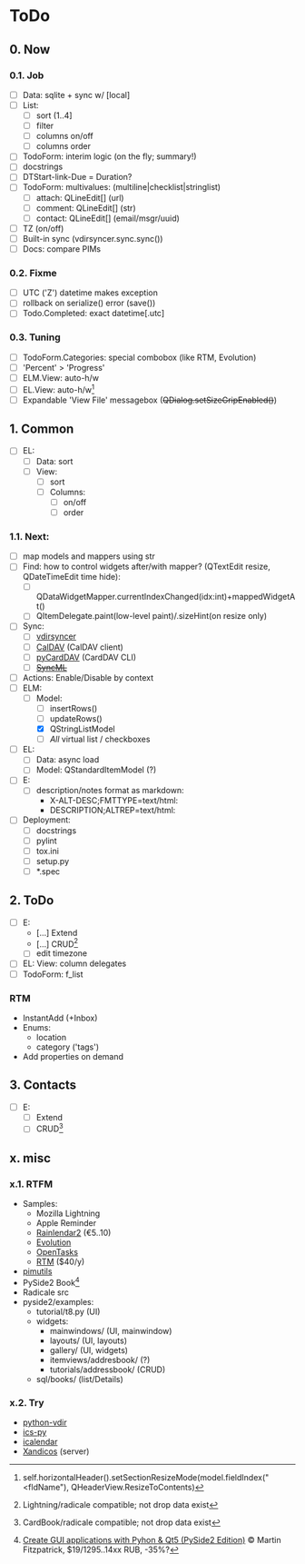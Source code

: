 # ToDo

## 0. Now

### 0.1. Job
- [ ] Data: sqlite + sync w/ [local]
- [ ] List:
  - [ ] sort (1..4]
  - [ ] filter
  - [ ] columns on/off
  - [ ] columns order
- [ ] TodoForm: interim logic (on the fly; summary!)
- [ ] docstrings
- [ ] DTStart-link-Due = Duration?
- [ ] TodoForm: multivalues: (multiline|checklist|stringlist)
  - [ ] attach:  QLineEdit[] (url)
  - [ ] comment: QLineEdit[] (str)
  - [ ] contact: QLineEdit[] (email/msgr/uuid)
- [ ] TZ (on/off)
- [ ] Built-in sync (vdirsyncer.sync.sync())
- [ ] Docs: compare PIMs

### 0.2. Fixme
- [ ] UTC ('Z') datetime makes exception
- [ ] rollback on serialize() error (save())
- [ ] Todo.Completed: exact datetime[.utc]

### 0.3. Tuning
- [ ] TodoForm.Categories: special combobox (like RTM, Evolution)
- [ ] 'Percent' > 'Progress'
- [ ] ELM.View: auto-h/w
- [ ] EL.View: auto-h/w[^1]
- [ ] Expandable 'View File' messagebox (~~QDialog.setSizeGripEnabled()~~)

## 1. Common
- [ ] EL:
  - [ ] Data: sort
  - [ ] View:
     - [ ] sort
     - [ ] Columns:
        - [ ] on/off
        - [ ] order

### 1.1. Next:
- [ ] map models and mappers using str
- [ ] Find: how to control widgets after/with mapper? (QTextEdit resize, QDateTimeEdit time hide):
  - [ ] QDataWidgetMapper.currentIndexChanged(idx:int)+mappedWidgetAt()
  - [ ] QItemDelegate.paint(low-level paint)/.sizeHint(on resize only)
- [ ] Sync:
  - [ ] [vdirsyncer](https://github.com/pimutils/vdirsyncer)
  - [ ] [CalDAV](https://pypi.org/project/caldav/) (CalDAV client)
  - [ ] [pyCardDAV](https://pypi.org/project/pyCardDAV/) (CardDAV CLI)
  - [ ] [~~SyncML~~](https://pypi.org/project/pysyncml/)
- [ ] Actions: Enable/Disable by context
- [ ] ELM:
  - [ ] Model:
     - [ ] insertRows()
     - [ ] updateRows()
     - [x] QStringListModel
     - [ ] *All* virtual list / checkboxes
- [ ] EL:
  - [ ] Data: async load
  - [ ] Model: QStandardItemModel (?)
- [ ] E:
  - [ ] description/notes format as markdown:
     - X-ALT-DESC;FMTTYPE=text/html:
     - DESCRIPTION;ALTREP=text/html:
- [ ] Deployment:
  - [ ] docstrings
  - [ ] pylint
  - [ ] tox.ini
  - [ ] setup.py
  - [ ] \*.spec

## 2. ToDo
- [ ] E:
  - […] Extend
  - […] CRUD[^2]
  - [ ] edit timezone
- [ ] EL: View: column delegates
- [ ] TodoForm: f_list

### RTM
- InstantAdd (+Inbox)
- Enums:
  - location
  - category ('tags')
- Add properties on demand

## 3. Contacts
- [ ] E:
  - [ ] Extend
  - [ ] CRUD[^3]

## x. misc

### x.1. RTFM
- Samples:
  - Mozilla Lightning
  - Apple Reminder
  - [Rainlendar2](http://www.rainlendar.net/) (&euro;5..10)
  - [Evolution](https://wiki.gnome.org/Apps/Evolution)
  - [OpenTasks](https://opentasks.app)
  - [RTM](https://www.rememberthemilk.com) ($40/y)
- [pimutils](https://github.com/pimutils)
- PySide2 Book[^4]
- Radicale src
- pyside2/examples:
  - tutorial/t8.py (UI)
  - widgets:
     - mainwindows/ (UI, mainwindow)
     - layouts/ (UI, layouts)
     - gallery/ (UI, widgets)
     - itemviews/addresbook/ (?)
     - tutorials/addressbook/ (CRUD)
  - sql/books/ (list/Details)

### x.2. Try
- [python-vdir](https://github.com/pimutils/python-vdir)
- [ics-py](https://github.com/ics-py/ics-py/)
- [icalendar](https://github.com/collective/icalendar/)
- [Xandicos](https://github.com/jelmer/xandikos) (server)

[^1]: self.horizontalHeader().setSectionResizeMode(model.fieldIndex("<fldName"), QHeaderView.ResizeToContents)
[^2]: Lightning/radicale compatible; not drop data exist
[^3]: CardBook/radicale compatible; not drop data exist
[^4]: [Create GUI applications with Pyhon & Qt5 (PySide2 Edition)](https://www.pythonguis.com/pyside2-book/) &copy; Martin Fitzpatrick, $19/1295..14xx RUB, -35%?
